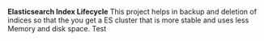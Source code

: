 **Elasticsearch Index Lifecycle**
This project helps in backup and deletion of indices so that the you get a ES cluster that is more stable and uses less Memory and disk space.
Test
